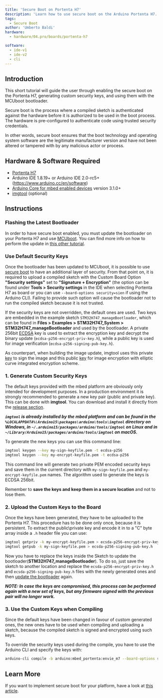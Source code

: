 ```yaml
---
title: 'Secure Boot on Portenta H7'
description: 'Learn how to use secure boot on the Arduino Portenta H7.'
tags: 
  - Secure Boot
author: 'Umberto Baldi'
hardware:
  - hardware/04.pro/boards/portenta-h7

software:
  - ide-v1
  - ide-v2
  - cli
---
```

## Introduction
This short tutorial will guide the user through enabling the secure boot on the Portenta H7, generating custom security keys, and using them with the MCUboot bootloader.

Secure boot is the process where a compiled sketch is authenticated against the hardware before it is authorized to be used in the boot process. The hardware is pre-configured to authenticate code using trusted security credentials.

In other words, secure boot ensures that the boot technology and operating system software are the legitimate manufacturer version and have not been altered or tampered with by any malicious actor or process.

## Hardware & Software Required
-   [Portenta H7](https://store.arduino.cc/portenta-h7)
-   Arduino IDE 1.8.19+  or Arduino IDE 2.0-rc5+ (https://www.arduino.cc/en/software)
-   [Arduino Core for mbed enabled devices](https://github.com/arduino/ArduinoCore-mbed) version 3.1.0+
-   [imgtool](https://github.com/arduino/imgtool-packing/releases/latest) (optional)

## Instructions

### Flashing the Latest Bootloader
In order to have secure boot enabled, you must update the bootloader on your Portenta H7 and use [MCUboot](https://www.mcuboot.com/). You can find more info on how to perform the update in [this other tutorial](https://docs.arduino.cc/tutorials/portenta-h7/updating-the-bootloader).

### Use Default Security Keys
Once the bootloader has been updated to MCUboot, it is possible to use [secure boot](https://www.keyfactor.com/blog/what-is-secure-boot-its-where-iot-security-starts/) to have an additional layer of security. From that point on, it is required to upload a compiled sketch with the Custom Board Option **"Security settings"** set to **"Signature + Encryption"** (the option can be found under **Tools > Security settings** in the IDE when selecting Portenta H7 as board or you can use `--board-options security=sien` if using the Arduino CLI). Failing to provide such option will cause the bootloader not to run the compiled sketch because it is not trusted.

If the security keys are not overridden, the default ones are used.
Two keys are embedded in the example sketch `STM32H747_manageBootloader`, which can be found in **Files > Examples > STM32H747_System > STM32H747_manageBootloader** and used by the bootloader.
A private 256bit [ECDSA](https://en.wikipedia.org/wiki/Elliptic_Curve_Digital_Signature_Algorithm) key is used to extract the encryption key and decrypt the binary update (`ecdsa-p256-encrypt-priv-key.h`), while a public key is used for image verification (`ecdsa-p256-signing-pub-key.h`).

As counterpart, when building the image update, imgtool uses this private [key](https://github.com/arduino/ArduinoCore-mbed/pull/447/files#diff-f43e4850d60c61854678f6f80c6ddc4b59e3e68ca7e71b02e5ed15288c9aadb4) to sign the image and this public [key](https://github.com/arduino/ArduinoCore-mbed/pull/447/files#diff-95bb7b27de14276896a2bec099dc5a498d5332616458c04263efc8d24810e6a6) for image encryption with elliptic curve integrated encryption scheme.

### 1. Generate Custom Security Keys
The default keys provided with the mbed platform are obviously only intended for development purposes. In a production environment it is strongly recommended to generate a new key pair (public and private key).
This can be done with **imgtool**. You can download and install it directly from the [release section](https://github.com/arduino/imgtool-packing/releases/latest).

***`imgtool` is already installed by the mbed platform and can be found in the `%LOCALAPPDATA%\Arduino15\packages\arduino\tools\imgtool` directory on Windows, in `~/.arduino15/packages/arduino/tools/imgtool` on Linux and in `~/Library/Arduino15/packages/arduino/tools/imgtool` on macOS.***

To generate the new keys you can use this command line:

```bash
imgtool keygen --key my-sign-keyfile.pem -t ecdsa-p256
imgtool keygen --key my-encrypt-keyfile.pem -t ecdsa-p256
```
This command line will generate two private PEM encoded security keys and save them in the current directory with `my-sign-keyfile.pem` and `my-encrypt-keyfile.pem` names. The algorithm used to generate the keys is ECDSA 256bit.

Remember to **save the keys and keep them in a secure location** and not to lose them.

### 2. Upload the Custom Keys to the Board
Once the keys have been generated, they have to be uploaded to the Portenta H7. This procedure has to be done only once, because it is persistent. To extract the public\private key and encode it in to a "C" byte array inside a `.h` header file you can use:

```bash
imgtool getpriv -k my-encrypt-keyfile.pem > ecsda-p256-encrypt-priv-key.h 
imgtool getpub -k my-sign-keyfile.pem > ecsda-p256-signing-pub-key.h
```

Now you have to replace the keys inside the Sketch to update the bootloader(**STM32H747_manageBootloader**).
To do so, just save the sketch to another location and replace the `ecsda-p256-encrypt-priv-key.h` and `ecsda-p256-signing-pub-key.h` files with the newly generated ones and then [update the bootloader](https://docs.arduino.cc/tutorials/portenta-h7/updating-the-bootloader) again.

***NOTE: In case the keys are compromised, this process can be performed again with a new set of keys, but any firmware signed with the previous pair will no longer work.***

### 3. Use the Custom Keys when Compiling
Since the default keys have been changed in favour of custom generated ones, the new ones have to be used when compiling and uploading a sketch, because the compiled sketch is signed and encrypted using such keys.

To override the security keys used during the compile, you have to use the Arduino CLI and specify the keys with:

```bash
arduino-cli compile -b arduino:mbed_portenta:envie_m7 --board-options security=sien --keys-keychain <path-to-your-keys> --sign-key ecdsa-p256-signing-priv-key.pem --encrypt-key ecdsa-p256-encrypt-pub-key.pem /home/user/Arduino/MySketch
```

## Learn More
If you want to implement secure boot for your platform, have a look at [this article](https://arduino.github.io/arduino-cli/latest/guides/secure-boot/).
